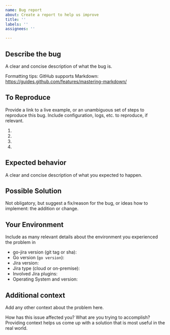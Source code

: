 ```yaml
---
name: Bug report
about: Create a report to help us improve
title: ''
labels: ''
assignees: ''

---
```


## Describe the bug

A clear and concise description of what the bug is.

Formatting tips: GitHub supports Markdown: https://guides.github.com/features/mastering-markdown/

## To Reproduce

Provide a link to a live example, or an unambiguous set of steps to reproduce this bug. Include configuration, logs, etc. to reproduce, if relevant.

1.
2.
3.
4.

## Expected behavior

A clear and concise description of what you expected to happen.

## Possible Solution

Not obligatory, but suggest a fix/reason for the bug, or ideas how to implement: the addition or change.

## Your Environment

Include as many relevant details about the environment you experienced the problem in

* go-jira version (git tag or sha):
* Go version (`go version`):
* Jira version:
* Jira type (cloud or on-premise):
* Involved Jira plugins:
* Operating System and version:

## Additional context

Add any other context about the problem here.

How has this issue affected you? What are you trying to accomplish?
Providing context helps us come up with a solution that is most useful in the real world.


